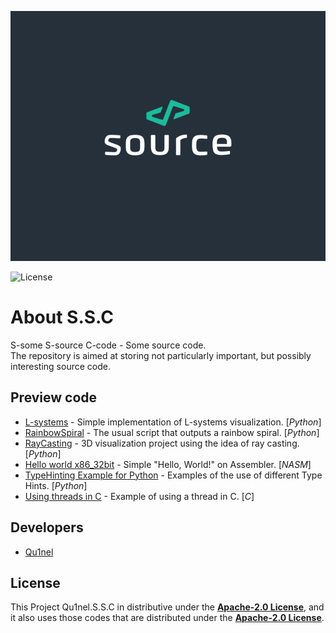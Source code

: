 <p align="center">
  <img src="https://github.com/Qu1nel/S.S.C/blob/github/.github/source.png" height=400px />
</p>
<img src="https://img.shields.io/github/license/Qu1nel/S.S.C?color=g" alt="License" />

# About S.S.C

S-some S-source C-code - Some source code.\
The repository is aimed at storing not particularly important, but possibly interesting source code.

## Preview code

- [L-systems](src/Python/L-systems/) - Simple implementation of L-systems visualization. [_Python_]
- [RainbowSpiral](src/Python/RainbowSpiral) - The usual script that outputs a rainbow spiral. [_Python_]
- [RayCasting](src/Python/RayCasting) - 3D visualization project using the idea of ray casting. [_Python_]
- [Hello world x86_32bit](src/Assembly/Hello_world_x86_32) - Simple "Hello, World!" on Assembler. [_NASM_]
- [TypeHinting Example for Python](src/Python/TypeHinting) - Examples of the use of different Type Hints. [_Python_]
- [Using threads in C](src/C/Threading) - Example of using a thread in C. [_C_]

## Developers

- [Qu1nel](https://github.com/Qu1nel)

## License

This Project Qu1nel.S.S.C in distributive under the **[Apache-2.0 License](./LICENSE)**, and it also uses those codes that are
distributed under the **[Apache-2.0 License](./LICENSE)**.
